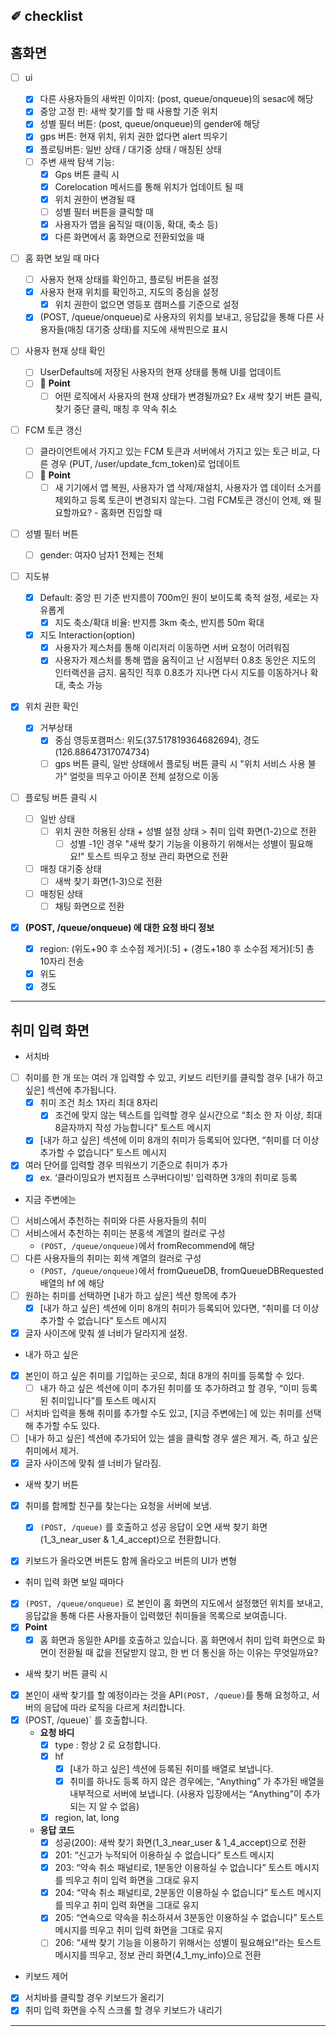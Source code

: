 

## ✐ checklist

## 홈화면

- [ ] ui

  - [x] 다른 사용자들의 새싹핀 이미지: (post, queue/onqueue)의 sesac에 해당
  - [x] 중앙 고정 핀: 새싹 찾기를 할 때 사용할 기준 위치
  - [x] 성별 필터 버튼:  (post, queue/onqueue)의 gender에 해당
  - [x] gps 버튼: 현재 위치, 위치 권한 없다면 alert 띄우기
  - [x] 플로팅버튼: 일반 상태 / 대기중 상태 / 매칭된 상태
  - [ ] 주변 새싹 탐색 기능:
    - [x] Gps 버튼 클릭 시
    - [x] Corelocation 메서드를 통해 위치가 업데이트 될 때
    - [x] 위치 권한이 변경될 때
    - [ ] 성별 필터 버튼을 클릭할 때
    - [x] 사용자가 맵을 움직일 때(이동, 확대, 축소 등)
    - [x] 다른 화면에서 홈 화면으로 전환되었을 때
- [ ] 홈 화면 보일 때 마다
  - [ ] 사용자 현재 상태를 확인하고, 플로팅 버튼을 설정
  - [x] 사용자 현재 위치를 확인하고, 지도의 중심을 설정
    - [x] 위치 권한이 없으면 영등포 캠퍼스를 기준으로 설정

  - [x] (POST, /queue/onqueue)로 사용자의 위치를 보내고, 응답값을 통해 다른 사용자들(매칭 대기중 상태)를 지도에 새싹핀으로 표시

- [ ] 사용자 현재 상태 확인
  - [ ] UserDefaults에 저장된 사용자의 현재 상태를 통해 UI를 업데이트
  - [ ] 🧐 **Point**  
    - [ ] 어떤 로직에서 사용자의 현재 상태가 변경될까요? Ex 새싹 찾기 버튼 클릭, 찾기 중단 클릭, 매칭 후 약속 취소

- [ ] FCM 토큰 갱신
  - [ ] 클라이언트에서 가지고 있는 FCM 토큰과 서버에서 가지고 있는 토근 비교, 다른 경우 (PUT, /user/update_fcm_token)로 업데이트
  - [ ] 🧐 **Point**  
    - [ ] 새 기기에서 앱 복원, 사용자가 앱 삭제/재설치, 사용자가 앱 데이터 소거를 제외하고 등록 토큰이 변경되지 않는다. 그럼 FCM토큰 갱신이 언제, 왜 필요할까요? - 홈화면 진입할 때

- [ ] 성별 필터 버튼
  - [ ] gender: 여자0 남자1 전체는 전체

- [ ] 지도뷰
  - [x] Default: 중앙 핀 기준 반지름이 700m인 원이 보이도록 축적 설정, 세로는 자유롭게
    - [x] 지도 축소/확대 비율: 반지름 3km 축소, 반지름 50m 확대

  - [x] 지도 Interaction(option)
    - [x] 사용자가 제스처를 통해 이리저리 이동하면 서버 요청이 어려워짐
    - [x] 사용자가 제스처를 통해 맵을 움직이고 난 시점부터 0.8초 동안은 지도의 인터랙션을 금지. 움직인 직후 0.8초가 지나면 다시 지도를 이동하거나 확대, 축소 가능

- [x] 위치 권한 확인
  - [x] 거부상태
    - [x] 중심 영등포캠퍼스: 위도(37.517819364682694), 경도(126.88647317074734)
    - [ ] gps 버튼 클릭, 일반 상태에서 플로팅 버튼 클릭 시 "위치 서비스 사용 불가" 얼럿을 띄우고 아이폰 전체 설정으로 이동

- [ ] 플로팅 버튼 클릭 시
  - [ ] 일반 상태
    - [ ] 위치 권한 허용된 상태 + 성별 설정 상태 > 취미 입력 화면(1-2)으로 전환
      - [ ] 성별 -1인 경우 "새싹 찾기 기능을 이용하기 위해서는 성별이 필요해요!" 토스트 띄우고 정보 관리 화면으로 전환

  - [ ] 매칭 대기중 상태
    - [ ] 새싹 찾기 화면(1-3)으로 전환

  - [ ] 매칭된 상태
    - [ ] 채팅 화면으로 전환

- [x] **(POST, /queue/onqueue) 에 대한 요청 바디 정보** 
  - [x] region: (위도+90 후 소수점 제거)[:5] + (경도+180 후 소수점 제거)[:5] 총 10자리 전송
  - [x] 위도
  - [x] 경도

---

## 취미 입력 화면

- 서치바
- [ ] 취미를 한 개 또는 여러 개 입력할 수 있고, 키보드 리턴키를 클릭할 경우 [내가 하고 싶은] 섹션에 추가됩니다. 
  - [x] 취미 조건 최소 1자리 최대 8자리 
    - [x] 조건에 맞지 않는 텍스트를 입력할 경우 실시간으로 “최소 한 자 이상, 최대 8글자까지 작성 가능합니다” 토스트 메시지
  - [x] [내가 하고 싶은] 섹션에 이미 8개의 취미가 등록되어 있다면, “취미를 더 이상 추가할 수 없습니다” 토스트 메시지
- [x] 여러 단어를 입력할 경우 띄워쓰기 기준으로 취미가 추가
  - [x] ex. ‘클라이밍요가 번지점프 스쿠버다이빙' 입력하면 3개의 취미로 등록
- 지금 주변에는
- [ ] 서비스에서 추천하는 취미와 다른 사용자들의 취미
- [ ] 서비스에서 추천하는 취미는 분홍색 계열의 컬러로 구성
  - `(POST, /queue/onqueue)`에서 fromRecommend에 해당 
- [ ] 다른 사용자들의 취미는 회색 계열의 컬러로 구성
  - `(POST, /queue/onqueue)`에서 fromQueueDB, fromQueueDBRequested 배열의 hf 에 해당
- [ ] 원하는 취미를 선택하면 [내가 하고 싶은] 섹션 항목에 추가
  - [x] [내가 하고 싶은] 섹션에 이미 8개의 취미가 등록되어 있다면, “취미를 더 이상 추가할 수 없습니다” 토스트 메시지
- [x] 글자 사이즈에 맞춰 셀 너비가 달라지게 설정.
- 내가 하고 싶은
- [x] 본인이 하고 싶은 취미를 기입하는 곳으로, 최대 8개의 취미를 등록할 수 있다. 
  - [ ] 내가 하고 싶은 섹션에 이미 추가된 취미를 또 추가하려고 할 경우, “이미 등록된 취미입니다”를 토스트 메시지
- [ ] 서치바 입력을 통해 취미를 추가할 수도 있고, [지금 주변에는] 에 있는 취미를 선택해 추가할 수도 있다. 
- [ ] [내가 하고 싶은] 섹션에 추가되어 있는 셀을 클릭할 경우 셀은 제거. 즉, 하고 싶은 취미에서 제거. 
- [x] 글자 사이즈에 맞춰 셀 너비가 달라짐. 
- 새싹 찾기 버튼
- [x] 취미를 함께할 친구를 찾는다는 요청을 서버에 보냄. 
  - [x] `(POST, /queue)` 를 호출하고 성공 응답이 오면 새싹 찾기 화면(1_3_near_user & 1_4_accept)으로 전환합니다.
- [x] 키보드가 올라오면 버튼도 함께 올라오고 버튼의 UI가 변형



- 취미 입력 화면 보일 때마다

- [x] `(POST, /queue/onqueue)` 로 본인이 홈 화면의 지도에서 설정했던 위치를 보내고, 응답값을 통해 다른 사용자들이 입력했던 취미들을 목록으로 보여줍니다.
- [x] **Point**
  - [x] 홈 화면과 동일한 API를 호출하고 있습니다. 홈 화면에서 취미 입력 화면으로 화면이 전환될 때 값을 전달받지 않고, 한 번 더 통신을 하는 이유는 무엇일까요? 
- 새싹 찾기 버튼 클릭 시
- [x] 본인이 새싹 찾기를 할 예정이라는 것을 API`(POST, /queue)`를 통해 요청하고, 서버의 응답에 따라 로직을 다르게 처리합니다. 
- [x] (POST, /queue)` 를 호출합니다.
  - **요청 바디**
    - [x] type : 항상 2 로 요청합니다. 
    - [x] hf
      - [x] [내가 하고 싶은] 섹션에 등록된 취미를 배열로 보냅니다.
      - [x] 취미를 하나도 등록 하지 않은 경우에는, “Anything” 가 추가된 배열을 내부적으로 서버에 보냅니다. (사용자 입장에서는 “Anything”이 추가되는 지 알 수 없음)
    - [x] region, lat, long
  - **응답 코드**
    - [x] 성공(200): 새싹 찾기 화면(1_3_near_user & 1_4_accept)으로 전환
    - [x] 201: “신고가 누적되어 이용하실 수 없습니다” 토스트 메시지
    - [x] 203: “약속 취소 패널티로, 1분동안 이용하실 수 없습니다” 토스트 메시지를 띄우고 취미 입력 화면을 그대로 유지
    - [x] 204: “약속 취소 패널티로, 2분동안 이용하실 수 없습니다” 토스트 메시지를 띄우고 취미 입력 화면을 그대로 유지
    - [x] 205: “연속으로 약속을 취소하셔서 3분동안 이용하실 수 없습니다” 토스트 메시지를 띄우고 취미 입력 화면을 그대로 유지
    - [ ] 206: “새싹 찾기 기능을 이용하기 위해서는 성별이 필요해요!”라는 토스트 메시지를 띄우고, 정보 관리 화면(4_1_my_info)으로 전환
- 키보드 제어
- [x] 서치바를 클릭할 경우 키보드가 올리기
- [x] 취미 입력 화면을 수직 스크롤 할 경우 키보드가 내리기

---

